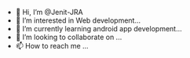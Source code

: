 - 👋 Hi, I’m @Jenit-JRA
- 👀 I’m interested in Web development...
- 🌱 I’m currently learning android app development...
- 💞️ I’m looking to collaborate on ...
- 📫 How to reach me ...

<!---
Jenit-JRA/Jenit-JRA is a ✨ special ✨ repository because its `README.md` (this file) appears on your GitHub profile.
You can click the Preview link to take a look at your changes.
--->
